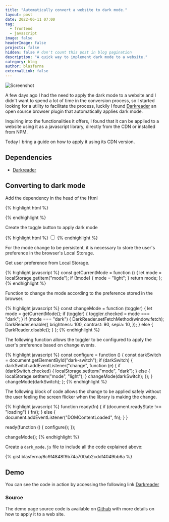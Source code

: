 ```yaml
---
title: "Automatically convert a website to dark mode."
layout: post
date: 2022-06-11 07:00
tag: 
  - frontend
  - javascript
image: false
headerImage: false
projects: false
hidden: false # don't count this post in blog pagination
description: "A quick way to implement dark mode to a website."
category: blog
author: blasferna
externalLink: false
---
```


![Screenshot](https://user-images.githubusercontent.com/8385910/173192842-488c18b5-16e9-42bd-8af8-f296502385dc.png)

A few days ago I had the need to apply the dark mode to a website and I didn't want to spend a lot of time in the conversion process, so I started looking for a utility to facilitate the process, luckily I found [Darkreader](https://github.com/darkreader/darkreader) an open source browser plugin that automatically applies dark mode.

Inquiring into the functionalities it offers, I found that it can be applied to a website using it as a javascript library, directly from the CDN or installed from NPM.


Today I bring a guide on how to apply it using its CDN version.

## Dependencies

* [Darkreader](https://github.com/darkreader/darkreader)

## Converting to dark mode

Add the dependency in the head of the Html

{% highlight html %}
<script src="https://cdn.jsdelivr.net/npm/darkreader@4.9.46/darkreader.min.js"></script>
{% endhighlight %}


Create the toggle button to apply dark mode

{% highlight html %}
<input type="checkbox" id="dark-switch">
{% endhighlight %}

For the mode change to be persistent, it is necessary to store the user's preference in the browser's Local Storage.

Get user preference from Local Storage.

{% highlight javascript %}
  const getCurrentMode = function () {
    let mode = localStorage.getItem("mode");
    if (!mode) {
      mode = "light";
    }
    return mode;
  };
{% endhighlight %}

Function to change the mode according to the preference stored in the browser.

{% highlight javascript %}
  const changeMode = function (toggler) {
    let mode = getCurrentMode();
    if (toggler) {
      toggler.checked = mode === "dark";
    }
    if (mode === "dark") {
      DarkReader.setFetchMethod(window.fetch);
      DarkReader.enable({
        brightness: 100,
        contrast: 90,
        sepia: 10,
      });
    } else {
      DarkReader.disable();
    }
  };
{% endhighlight %}


The following function allows the toggler to be configured to apply the user's preference based on change events.

{% highlight javascript %}
 const configure = function () {
    const darkSwitch = document.getElementById("dark-switch");
    if (darkSwitch) {
      darkSwitch.addEventListener("change", function (e) {
        if (darkSwitch.checked) {
          localStorage.setItem("mode", "dark");
        } else {
          localStorage.setItem("mode", "light");
        }
        changeMode(darkSwitch);
      });
    }
    changeMode(darkSwitch);
  };
{% endhighlight %}

The following block of code allows the change to be applied safely without the user feeling the screen flicker when the library is making the change.


{% highlight javascript %}
  function ready(fn) {
    if (document.readyState !== "loading") {
      fn();
    } else {
      document.addEventListener("DOMContentLoaded", fn);
    }
  }

  ready(function () {
    configure();
  });

  changeMode();
{% endhighlight %}


Create a `dark_mode.js` file to include all the code explained above:

{% gist blasferna/8c9f4848f9b74a700ab2cddf4049bb6a %}


## Demo

You can see the code in action by accessing the following link [Darkreader](https://blasferna.github.io/auto-dark-mode/)

### Source

The demo page source code is available on [Github](https://github.com/blasferna/auto-dark-mode) with more details on how to apply it to a web site.


